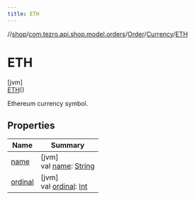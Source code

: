 ```yaml
---
title: ETH
---
```

//[shop](../../../../../index.html)/[com.tezro.api.shop.model.orders](../../../index.html)/[Order](../../index.html)/[Currency](../index.html)/[ETH](index.html)



# ETH



[jvm]\
[ETH](index.html)()



Ethereum currency symbol.



## Properties


| Name | Summary |
|---|---|
| [name](index.html#-372974862%2FProperties%2F-880856229) | [jvm]<br>val [name](index.html#-372974862%2FProperties%2F-880856229): [String](https://kotlinlang.org/api/latest/jvm/stdlib/kotlin/-string/index.html) |
| [ordinal](index.html#-739389684%2FProperties%2F-880856229) | [jvm]<br>val [ordinal](index.html#-739389684%2FProperties%2F-880856229): [Int](https://kotlinlang.org/api/latest/jvm/stdlib/kotlin/-int/index.html) |

